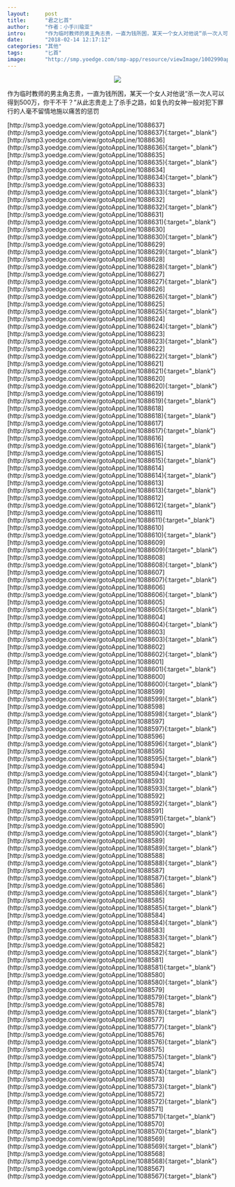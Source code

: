 ```yaml
---
layout:     post
title:      "君之匕首"
author:     "作者：小手川瑜亚"
intro:      "作为临时教师的男主角志贵，一直为钱所困，某天一个女人对他说“杀一次人可以得到500万，你干不干？”从此志贵走上了杀手之路，如复仇的女神一般对犯下罪行的人毫不留情地施以痛苦的惩罚"
date:       "2018-02-14 12:17:12"
categories: "其他"
tags:       "匕首"
image:      "http://smp.yoedge.com/smp-app/resource/viewImage/1002990appline.png"
---
```

<div style="text-align: center">
<p><img src="http://smp.yoedge.com/smp-app/resource/viewImage/1002990appline.png"/></p>
</div>
<p class="post-meta">
<span>作为临时教师的男主角志贵，一直为钱所困，某天一个女人对他说“杀一次人可以得到500万，你干不干？”从此志贵走上了杀手之路，如复仇的女神一般对犯下罪行的人毫不留情地施以痛苦的惩罚</span>
</p>
[http://smp3.yoedge.com/view/gotoAppLine/1088637](http://smp3.yoedge.com/view/gotoAppLine/1088637){:target="_blank"}
[http://smp3.yoedge.com/view/gotoAppLine/1088636](http://smp3.yoedge.com/view/gotoAppLine/1088636){:target="_blank"}
[http://smp3.yoedge.com/view/gotoAppLine/1088635](http://smp3.yoedge.com/view/gotoAppLine/1088635){:target="_blank"}
[http://smp3.yoedge.com/view/gotoAppLine/1088634](http://smp3.yoedge.com/view/gotoAppLine/1088634){:target="_blank"}
[http://smp3.yoedge.com/view/gotoAppLine/1088633](http://smp3.yoedge.com/view/gotoAppLine/1088633){:target="_blank"}
[http://smp3.yoedge.com/view/gotoAppLine/1088632](http://smp3.yoedge.com/view/gotoAppLine/1088632){:target="_blank"}
[http://smp3.yoedge.com/view/gotoAppLine/1088631](http://smp3.yoedge.com/view/gotoAppLine/1088631){:target="_blank"}
[http://smp3.yoedge.com/view/gotoAppLine/1088630](http://smp3.yoedge.com/view/gotoAppLine/1088630){:target="_blank"}
[http://smp3.yoedge.com/view/gotoAppLine/1088629](http://smp3.yoedge.com/view/gotoAppLine/1088629){:target="_blank"}
[http://smp3.yoedge.com/view/gotoAppLine/1088628](http://smp3.yoedge.com/view/gotoAppLine/1088628){:target="_blank"}
[http://smp3.yoedge.com/view/gotoAppLine/1088627](http://smp3.yoedge.com/view/gotoAppLine/1088627){:target="_blank"}
[http://smp3.yoedge.com/view/gotoAppLine/1088626](http://smp3.yoedge.com/view/gotoAppLine/1088626){:target="_blank"}
[http://smp3.yoedge.com/view/gotoAppLine/1088625](http://smp3.yoedge.com/view/gotoAppLine/1088625){:target="_blank"}
[http://smp3.yoedge.com/view/gotoAppLine/1088624](http://smp3.yoedge.com/view/gotoAppLine/1088624){:target="_blank"}
[http://smp3.yoedge.com/view/gotoAppLine/1088623](http://smp3.yoedge.com/view/gotoAppLine/1088623){:target="_blank"}
[http://smp3.yoedge.com/view/gotoAppLine/1088622](http://smp3.yoedge.com/view/gotoAppLine/1088622){:target="_blank"}
[http://smp3.yoedge.com/view/gotoAppLine/1088621](http://smp3.yoedge.com/view/gotoAppLine/1088621){:target="_blank"}
[http://smp3.yoedge.com/view/gotoAppLine/1088620](http://smp3.yoedge.com/view/gotoAppLine/1088620){:target="_blank"}
[http://smp3.yoedge.com/view/gotoAppLine/1088619](http://smp3.yoedge.com/view/gotoAppLine/1088619){:target="_blank"}
[http://smp3.yoedge.com/view/gotoAppLine/1088618](http://smp3.yoedge.com/view/gotoAppLine/1088618){:target="_blank"}
[http://smp3.yoedge.com/view/gotoAppLine/1088617](http://smp3.yoedge.com/view/gotoAppLine/1088617){:target="_blank"}
[http://smp3.yoedge.com/view/gotoAppLine/1088616](http://smp3.yoedge.com/view/gotoAppLine/1088616){:target="_blank"}
[http://smp3.yoedge.com/view/gotoAppLine/1088615](http://smp3.yoedge.com/view/gotoAppLine/1088615){:target="_blank"}
[http://smp3.yoedge.com/view/gotoAppLine/1088614](http://smp3.yoedge.com/view/gotoAppLine/1088614){:target="_blank"}
[http://smp3.yoedge.com/view/gotoAppLine/1088613](http://smp3.yoedge.com/view/gotoAppLine/1088613){:target="_blank"}
[http://smp3.yoedge.com/view/gotoAppLine/1088612](http://smp3.yoedge.com/view/gotoAppLine/1088612){:target="_blank"}
[http://smp3.yoedge.com/view/gotoAppLine/1088611](http://smp3.yoedge.com/view/gotoAppLine/1088611){:target="_blank"}
[http://smp3.yoedge.com/view/gotoAppLine/1088610](http://smp3.yoedge.com/view/gotoAppLine/1088610){:target="_blank"}
[http://smp3.yoedge.com/view/gotoAppLine/1088609](http://smp3.yoedge.com/view/gotoAppLine/1088609){:target="_blank"}
[http://smp3.yoedge.com/view/gotoAppLine/1088608](http://smp3.yoedge.com/view/gotoAppLine/1088608){:target="_blank"}
[http://smp3.yoedge.com/view/gotoAppLine/1088607](http://smp3.yoedge.com/view/gotoAppLine/1088607){:target="_blank"}
[http://smp3.yoedge.com/view/gotoAppLine/1088606](http://smp3.yoedge.com/view/gotoAppLine/1088606){:target="_blank"}
[http://smp3.yoedge.com/view/gotoAppLine/1088605](http://smp3.yoedge.com/view/gotoAppLine/1088605){:target="_blank"}
[http://smp3.yoedge.com/view/gotoAppLine/1088604](http://smp3.yoedge.com/view/gotoAppLine/1088604){:target="_blank"}
[http://smp3.yoedge.com/view/gotoAppLine/1088603](http://smp3.yoedge.com/view/gotoAppLine/1088603){:target="_blank"}
[http://smp3.yoedge.com/view/gotoAppLine/1088602](http://smp3.yoedge.com/view/gotoAppLine/1088602){:target="_blank"}
[http://smp3.yoedge.com/view/gotoAppLine/1088601](http://smp3.yoedge.com/view/gotoAppLine/1088601){:target="_blank"}
[http://smp3.yoedge.com/view/gotoAppLine/1088600](http://smp3.yoedge.com/view/gotoAppLine/1088600){:target="_blank"}
[http://smp3.yoedge.com/view/gotoAppLine/1088599](http://smp3.yoedge.com/view/gotoAppLine/1088599){:target="_blank"}
[http://smp3.yoedge.com/view/gotoAppLine/1088598](http://smp3.yoedge.com/view/gotoAppLine/1088598){:target="_blank"}
[http://smp3.yoedge.com/view/gotoAppLine/1088597](http://smp3.yoedge.com/view/gotoAppLine/1088597){:target="_blank"}
[http://smp3.yoedge.com/view/gotoAppLine/1088596](http://smp3.yoedge.com/view/gotoAppLine/1088596){:target="_blank"}
[http://smp3.yoedge.com/view/gotoAppLine/1088595](http://smp3.yoedge.com/view/gotoAppLine/1088595){:target="_blank"}
[http://smp3.yoedge.com/view/gotoAppLine/1088594](http://smp3.yoedge.com/view/gotoAppLine/1088594){:target="_blank"}
[http://smp3.yoedge.com/view/gotoAppLine/1088593](http://smp3.yoedge.com/view/gotoAppLine/1088593){:target="_blank"}
[http://smp3.yoedge.com/view/gotoAppLine/1088592](http://smp3.yoedge.com/view/gotoAppLine/1088592){:target="_blank"}
[http://smp3.yoedge.com/view/gotoAppLine/1088591](http://smp3.yoedge.com/view/gotoAppLine/1088591){:target="_blank"}
[http://smp3.yoedge.com/view/gotoAppLine/1088590](http://smp3.yoedge.com/view/gotoAppLine/1088590){:target="_blank"}
[http://smp3.yoedge.com/view/gotoAppLine/1088589](http://smp3.yoedge.com/view/gotoAppLine/1088589){:target="_blank"}
[http://smp3.yoedge.com/view/gotoAppLine/1088588](http://smp3.yoedge.com/view/gotoAppLine/1088588){:target="_blank"}
[http://smp3.yoedge.com/view/gotoAppLine/1088587](http://smp3.yoedge.com/view/gotoAppLine/1088587){:target="_blank"}
[http://smp3.yoedge.com/view/gotoAppLine/1088586](http://smp3.yoedge.com/view/gotoAppLine/1088586){:target="_blank"}
[http://smp3.yoedge.com/view/gotoAppLine/1088585](http://smp3.yoedge.com/view/gotoAppLine/1088585){:target="_blank"}
[http://smp3.yoedge.com/view/gotoAppLine/1088584](http://smp3.yoedge.com/view/gotoAppLine/1088584){:target="_blank"}
[http://smp3.yoedge.com/view/gotoAppLine/1088583](http://smp3.yoedge.com/view/gotoAppLine/1088583){:target="_blank"}
[http://smp3.yoedge.com/view/gotoAppLine/1088582](http://smp3.yoedge.com/view/gotoAppLine/1088582){:target="_blank"}
[http://smp3.yoedge.com/view/gotoAppLine/1088581](http://smp3.yoedge.com/view/gotoAppLine/1088581){:target="_blank"}
[http://smp3.yoedge.com/view/gotoAppLine/1088580](http://smp3.yoedge.com/view/gotoAppLine/1088580){:target="_blank"}
[http://smp3.yoedge.com/view/gotoAppLine/1088579](http://smp3.yoedge.com/view/gotoAppLine/1088579){:target="_blank"}
[http://smp3.yoedge.com/view/gotoAppLine/1088578](http://smp3.yoedge.com/view/gotoAppLine/1088578){:target="_blank"}
[http://smp3.yoedge.com/view/gotoAppLine/1088577](http://smp3.yoedge.com/view/gotoAppLine/1088577){:target="_blank"}
[http://smp3.yoedge.com/view/gotoAppLine/1088576](http://smp3.yoedge.com/view/gotoAppLine/1088576){:target="_blank"}
[http://smp3.yoedge.com/view/gotoAppLine/1088575](http://smp3.yoedge.com/view/gotoAppLine/1088575){:target="_blank"}
[http://smp3.yoedge.com/view/gotoAppLine/1088574](http://smp3.yoedge.com/view/gotoAppLine/1088574){:target="_blank"}
[http://smp3.yoedge.com/view/gotoAppLine/1088573](http://smp3.yoedge.com/view/gotoAppLine/1088573){:target="_blank"}
[http://smp3.yoedge.com/view/gotoAppLine/1088572](http://smp3.yoedge.com/view/gotoAppLine/1088572){:target="_blank"}
[http://smp3.yoedge.com/view/gotoAppLine/1088571](http://smp3.yoedge.com/view/gotoAppLine/1088571){:target="_blank"}
[http://smp3.yoedge.com/view/gotoAppLine/1088570](http://smp3.yoedge.com/view/gotoAppLine/1088570){:target="_blank"}
[http://smp3.yoedge.com/view/gotoAppLine/1088569](http://smp3.yoedge.com/view/gotoAppLine/1088569){:target="_blank"}
[http://smp3.yoedge.com/view/gotoAppLine/1088568](http://smp3.yoedge.com/view/gotoAppLine/1088568){:target="_blank"}
[http://smp3.yoedge.com/view/gotoAppLine/1088567](http://smp3.yoedge.com/view/gotoAppLine/1088567){:target="_blank"}


